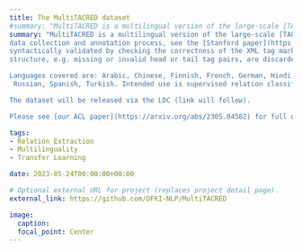 ```yaml
---
title: The MultiTACRED dataset
#summary: "MultiTACRED is a multilingual version of the large-scale [TAC Relation Extraction Dataset](https://nlp.stanford.edu/projects/tacred). It covers 12 typologically diverse languages from 9 language families, and was created by machine-translating the instances of the original TACRED dataset and automatically projecting their entity annotations. You can find the paper [here](https://arxiv.org/abs/2305.04582) and the code used for creating dataset here: https://github.com/DFKI-NLP/MultiTACRED"
summary: "MultiTACRED is a multilingual version of the large-scale [TAC Relation Extraction Dataset](https://nlp.stanford.edu/projects/tacred). It covers 12 typologically diverse languages from 9 language families, and was created by machine-translating the instances of the original TACRED dataset and automatically projecting their entity annotations. For details of the original TACRED's
data collection and annotation process, see the [Stanford paper](https://aclanthology.org/D17-1004/). Translations are
syntactically validated by checking the correctness of the XML tag markup. Any translations with an invalid tag
structure, e.g. missing or invalid head or tail tag pairs, are discarded (on average, 2.3% of the instances).

Languages covered are: Arabic, Chinese, Finnish, French, German, Hindi, Hungarian, Japanese, Polish,
 Russian, Spanish, Turkish. Intended use is supervised relation classification. Audience - researchers.

The dataset will be released via the LDC (link will follow).

Please see [our ACL paper](https://arxiv.org/abs/2305.04582) for full details. You can find the Github repo containing the translation and experiment code here [https://github.com/DFKI-NLP/MultiTACRED](https://github.com/DFKI-NLP/MultiTACRED)."

tags:
- Relation Extraction
- Multilinguality
- Transfer Learning

date: 2023-05-24T00:00:00+00:00

# Optional external URL for project (replaces project detail page).
external_link: https://github.com/DFKI-NLP/MultiTACRED

image:
  caption: 
  focal_point: Center
---
```

